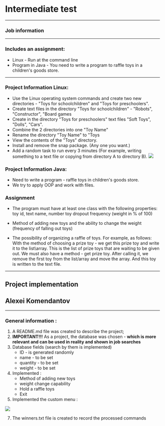 # Intermediate test
---
### Job information
---
### Includes an assignment:
* Linux - Run at the command line
* Program in Java - You need to write a program to raffle toys in a children's goods store.

---

### Project Information Linux:
* Use the Linux operating system commands and create two new directories - "Toys for schoolchildren" and "Toys for preschoolers".
* Create text files in the directory "Toys for schoolchildren" - "Robots", "Constructor", "Board games
* Create in the directory "Toys for preschoolers" text files "Soft Toys", "Dolls", "Cars".
* Combine the 2 directories into one "Toy Name"
* Rename the directory "Toy Name" to "Toys
* View the contents of the "Toys" directory.
* Install and remove the snap package. (Any one you want.)
* Add a random task to run every 3 minutes (For example, writing something to a text file or copying from directory A to directory B).
  <image src="CW Linux.pdf">

### Project Information Java:
* Need to write a program - raffle toys in children's goods store.
* We try to apply OOP and work with files.
### Assignment
* The program must have at least one class with the following properties:
  toy id,
  text name,
  number
  toy dropout frequency (weight in % of 100)
* Method of adding new toys and the ability to change the weight (frequency of falling out toys)

* The possibility of organizing a raffle of toys.
  For example, as follows:
  With the method of choosing a prize toy - we get this prize toy and write it to the list\array.
  This is the list of prize toys that are waiting to be given out.
  We must also have a method - get prize toy.
  After calling it, we remove the first toy from the list/array and move the array. And this toy is written to the text file.

---
## **Project implementation**
## Alexei Komendantov ##
---
### General information :
1. A README.md file was created to describe the project;
2. **IMPORTANT!!!** As a project, the database was chosen - **which is more
   relevant and can be used in reality and shown in job searches**
3. Database fields (search by them is implemented)
    - ID - is generated randomly
    - name - to be set
    - quantity - to be set
    - weight - to be set
4. Implemented :
    - Method of adding new toys
    - weight change capability
    - Hold a raffle toys
    - Exit
5. Implemented the custom menu :

  <image src="11.png">

7. The winners.txt file is created to record the processed commands



